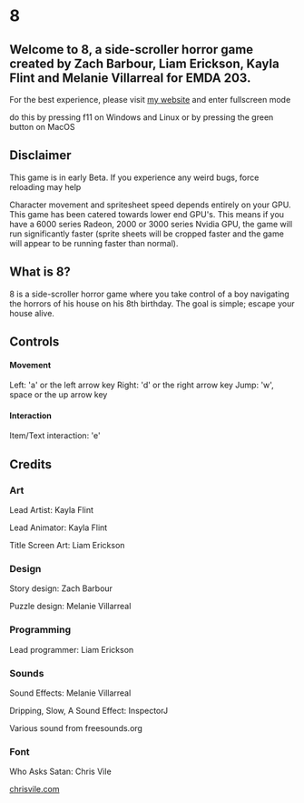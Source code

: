 # 8
## Welcome to 8, a side-scroller horror game created by Zach Barbour, Liam Erickson, Kayla Flint and Melanie Villarreal for EMDA 203.

For the best experience, please visit [my website](https://webpages.sou.edu/~ericksonl/8TitleScreen/) and enter fullscreen mode

do this by pressing f11 on Windows and Linux or by pressing the green button on MacOS

## Disclaimer
This game is in early Beta. If you experience any weird bugs, force reloading may help

Character movement and spritesheet speed depends entirely on your GPU. This game has been catered towards lower end GPU's. This means if you have a 6000 series Radeon, 
2000 or 3000 series Nvidia GPU, the game will run significantly faster (sprite sheets will be cropped faster and the game will appear to be running faster than normal).
            
## What is 8?
8 is a side-scroller horror game where you take control of a boy navigating the horrors of his house on his 8th birthday. The goal is simple; escape your house alive. 

## Controls
#### Movement
Left: 'a' or the left arrow key
Right: 'd' or the right arrow key
Jump: 'w', space or the up arrow key

#### Interaction
Item/Text interaction: 'e'

## Credits
### Art
Lead Artist: Kayla Flint

Lead Animator: Kayla Flint

Title Screen Art: Liam Erickson


### Design
Story design: Zach Barbour

Puzzle design: Melanie Villarreal 


### Programming
Lead programmer: Liam Erickson


### Sounds
Sound Effects: Melanie Villarreal

Dripping, Slow, A Sound Effect: InspectorJ

Various sound from freesounds.org


### Font
Who Asks Satan: Chris Vile

[chrisvile.com](https://www.chrisvile.com/)
